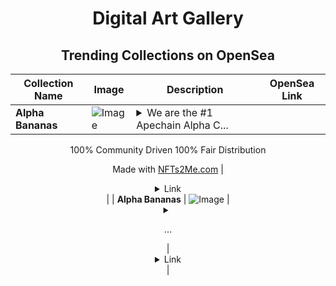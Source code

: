 <div align="center">

# Digital Art Gallery

## Trending Collections on OpenSea

| Collection Name                       | Image                                                                                     | Description                       | OpenSea Link                                                                                          |
|---------------------------------------|-------------------------------------------------------------------------------------------|-----------------------------------|--------------------------------------------------------------------------------------------------------|
| **Alpha Bananas** | ![Image](https://i.seadn.io/s/raw/files/d9e505aa3c7c2e1fbfa58f93db005ab0.gif?w=500&auto=format?w=200&auto=format) | <details><summary>We are the #1 Apechain Alpha C...</summary>We are the #1 Apechain Alpha Community

100% Community Driven
100% Fair Distribution

Made with [NFTs2Me.com](https://nfts2me.com/)</details> | <details><summary>Link</summary>[Alpha Bananas](https://opensea.io/collection/alpha-bananas-6)</details> |
| **Alpha Bananas** | ![Image](https://i.seadn.io/s/raw/files/87459be787442c4369862397db81b9f3.jpg?w=500&auto=format?w=200&auto=format) | <details><summary>





























...</summary>



























































































Alpha Bananas
We are the #1 Apechain Alpha Community

100% Community Driven
100% Fair Distribution

Made with [NFTs2Me.com](https://nfts2me.com/)</details> | <details><summary>Link</summary>[Alpha Bananas](https://opensea.io/collection/alpha-bananas-5)</details> |

</div>
